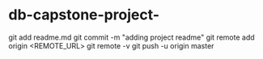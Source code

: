 # db-capstone-project-
git add readme.md
git commit -m "adding project readme" 
git remote add origin <REMOTE_URL>
git remote -v
git push -u origin master
